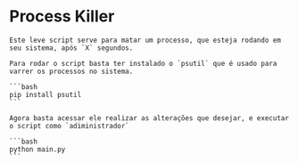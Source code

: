 # Process Killer

    Este leve script serve para matar um processo, que esteja rodando em seu sistema, após `X` segundos.

    Para rodar o script basta ter instalado o `psutil` que é usado para varrer os processos no sistema.

    ```bash
    pip install psutil
    ```

    Agora basta acessar ele realizar as alterações que desejar, e executar o script como `adiministrador`

    ```bash
    python main.py
    ```
